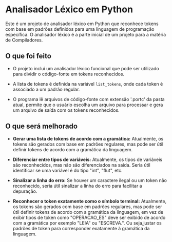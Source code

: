 # Analisador Léxico em Python

Este é um projeto de analisador léxico em Python que reconhece tokens com base em padrões definidos para uma linguagem de programação específica. O analisador léxico é a parte inicial de um projeto para a matéria de Compiladores.

## O que foi feito

- O projeto inclui um analisador léxico funcional que pode ser utilizado para dividir o código-fonte em tokens reconhecidos.

- A lista de tokens é definida na variável `list_tokens`, onde cada token é associado a um padrão regular.

- O programa lê arquivos de código-fonte com extensão '.portc' da pasta atual, permite que o usuário escolha um arquivo para processar e gera um arquivo de saída com os tokens reconhecidos.

## O que será melhorado

- **Gerar uma lista de tokens de acordo com a gramática:** Atualmente, os tokens são gerados com base em padrões regulares, mas pode ser útil definir tokens de acordo com a gramática da linguagem.

- **Diferenciar entre tipos de variáveis:** Atualmente, os tipos de variáveis são reconhecidos, mas não são diferenciados na saída. Seria útil identificar se uma variável é do tipo "int", "flut", etc.

- **Sinalizar a linha do erro:** Se houver um caractere ilegal ou um token não reconhecido, seria útil sinalizar a linha do erro para facilitar a depuração.

- **Reconhecer o token exatamente como o símbolo terminal:** Atualmente, os tokens são gerados com base em padrões regulares, mas pode ser útil definir tokens de acordo com a gramática da linguagem, em vez de exibir tipos de token como "OPERACAO_ES" deve ser exibido de acordo com a gramática por exemplo "LEIA" ou "ESCREVA.". Ou seja,justar os padrões de token para corresponder exatamente à gramática da linguagem.